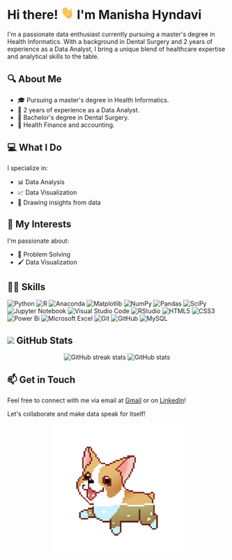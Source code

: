 # Hi there! <img src="resources/waveHand.gif" width="30px" height="30px" /> I'm Manisha Hyndavi

I'm a passionate data enthusiast currently pursuing a master's degree in Health Informatics. With a background in Dental Surgery and 2 years of experience as a Data Analyst, I bring a unique blend of healthcare expertise and analytical skills to the table.

## 🔍 About Me

- 🎓 Pursuing a master's degree in Health Informatics.
- 💼 2 years of experience as a Data Analyst.
- 🦷 Bachelor's degree in Dental Surgery.
- 🏥 Health Finance and accounting.

## 💻 What I Do

I specialize in:
- 📊 Data Analysis
- 📈 Data Visualization
- 🧠 Drawing insights from data

## 🌱 My Interests

I'm passionate about:
- 🏥 Problem Solving
- 🖌️ Data Visualization

## 👩‍💻 Skills

![Python](https://img.shields.io/badge/python-3670A0?style=for-the-badge&logo=python&logoColor=ffdd54) ![R](https://img.shields.io/badge/r-%23276DC3.svg?style=for-the-badge&logo=r&logoColor=white) ![Anaconda](https://img.shields.io/badge/Anaconda-%2344A833.svg?style=for-the-badge&logo=anaconda&logoColor=white) ![Matplotlib](https://img.shields.io/badge/Matplotlib-%23ffffff.svg?style=for-the-badge&logo=Matplotlib&logoColor=black) ![NumPy](https://img.shields.io/badge/numpy-%23013243.svg?style=for-the-badge&logo=numpy&logoColor=white) ![Pandas](https://img.shields.io/badge/pandas-%23150458.svg?style=for-the-badge&logo=pandas&logoColor=white) ![SciPy](https://img.shields.io/badge/SciPy-%230C55A5.svg?style=for-the-badge&logo=scipy&logoColor=%white) ![Jupyter Notebook](https://img.shields.io/badge/jupyter-%23FA0F00.svg?style=for-the-badge&logo=jupyter&logoColor=white)  ![Visual Studio Code](https://img.shields.io/badge/Visual%20Studio%20Code-0078d7.svg?style=for-the-badge&logo=visual-studio-code&logoColor=white) ![RStudio](https://img.shields.io/badge/RStudio-4285F4?style=for-the-badge&logo=rstudio&logoColor=white)  ![HTML5](https://img.shields.io/badge/html5-%23E34F26.svg?style=for-the-badge&logo=html5&logoColor=white) ![CSS3](https://img.shields.io/badge/css3-%231572B6.svg?style=for-the-badge&logo=css3&logoColor=white) ![Power Bi](https://img.shields.io/badge/power_bi-F2C811?style=for-the-badge&logo=powerbi&logoColor=black) ![Microsoft Excel](https://img.shields.io/badge/Microsoft_Excel-217346?style=for-the-badge&logo=microsoft-excel&logoColor=white) ![Git](https://img.shields.io/badge/git-%23F05033.svg?style=for-the-badge&logo=git&logoColor=white) ![GitHub](https://img.shields.io/badge/github-%23121011.svg?style=for-the-badge&logo=github&logoColor=white) ![MySQL](https://img.shields.io/badge/mysql-4479A1.svg?style=for-the-badge&logo=mysql&logoColor=white) 

## <img src="https://user-images.githubusercontent.com/25181517/192108374-8da61ba1-99ec-41d7-80b8-fb2f7c0a4948.png" height="30px"> GitHub Stats

<p align="center">
<img src="https://github-readme-stats.vercel.app/api/top-langs/?username=manishahyndavi&theme=github_dark&show_icons=true&hide_border=true&layout=compact"  width="49.5%" alt="GitHub streak stats"/>
<img src="https://github-readme-stats.vercel.app/api?username=manishahyndavi&show_icons=true&hide_border=true&theme=github_dark"  width="49.5%" alt="GitHub stats"/>
</p>

## 📫 Get in Touch

Feel free to connect with me via email at [Gmail](mailto:msafarookhi@gmail.com) or on [LinkedIn](https://www.linkedin.com/in/manishahyndavi/)!

Let's collaborate and make data speak for itself!

<p align="center">
<img src="resources/swimming_dog.gif" height="300 px" />
</p>
